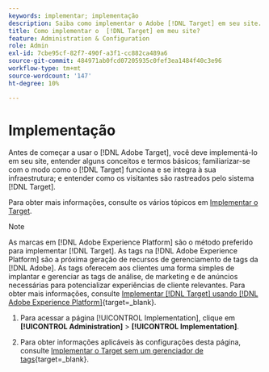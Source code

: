 ```yaml
---
keywords: implementar; implementação
description: Saiba como implementar o Adobe [!DNL Target] em seu site. Defina suas configurações globais, o método de implementação (AEP Web SDK ou at.js) e muito mais.
title: Como implementar o  [!DNL Target] em meu site?
feature: Administration & Configuration
role: Admin
exl-id: 7cbe95cf-82f7-490f-a3f1-cc882ca489a6
source-git-commit: 484971ab0fcd07205935c0fef3ea1484f40c3e96
workflow-type: tm+mt
source-wordcount: '147'
ht-degree: 10%

---
```


# Implementação

Antes de começar a usar o [!DNL Adobe Target], você deve implementá-lo em seu site, entender alguns conceitos e termos básicos; familiarizar-se com o modo como o [!DNL Target] funciona e se integra à sua infraestrutura; e entender como os visitantes são rastreados pelo sistema [!DNL Target].

Para obter mais informações, consulte os vários tópicos em [Implementar o Target](/help/main/c-implementing-target/implementing-target.md).

>[!NOTE]
>
>As marcas em [!DNL Adobe Experience Platform] são o método preferido para implementar [!DNL Target]. As tags na [!DNL Adobe Experience Platform] são a próxima geração de recursos de gerenciamento de tags da [!DNL Adobe]. As tags oferecem aos clientes uma forma simples de implantar e gerenciar as tags de análise, de marketing e de anúncios necessárias para potencializar experiências de cliente relevantes. Para obter mais informações, consulte [Implementar [!DNL Target] usando [!DNL Adobe Experience Platform]](https://experienceleague.adobe.com/docs/target-dev/developer/client-side/at-js-implementation/deploy-at-js/implement-target-using-adobe-launch.html?lang=pt-BR){target=_blank}.

1. Para acessar a página [!UICONTROL Implementation], clique em **[!UICONTROL Administration]** > **[!UICONTROL Implementation]**.

1. Para obter informações aplicáveis às configurações desta página, consulte [Implementar o Target sem um gerenciador de tags](https://experienceleague.adobe.com/docs/target-dev/developer/client-side/at-js-implementation/deploy-at-js/implement-target-without-a-tag-manager.html?lang=pt-BR){target=_blank}.
